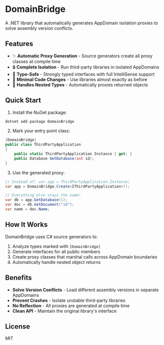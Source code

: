 # DomainBridge

A .NET library that automatically generates AppDomain isolation proxies to solve assembly version conflicts.

## Features

- ✨ **Automatic Proxy Generation** - Source generators create all proxy classes at compile time
- 🔒 **Complete Isolation** - Run third-party libraries in isolated AppDomains
- 🚀 **Type-Safe** - Strongly typed interfaces with full IntelliSense support
- 🎯 **Minimal Code Changes** - Use libraries almost exactly as before
- 🔄 **Handles Nested Types** - Automatically proxies returned objects

## Quick Start

1. Install the NuGet package:
```bash
dotnet add package DomainBridge
```

2. Mark your entry point class:
```csharp
[DomainBridge]
public class ThirdPartyApplication
{
    public static ThirdPartyApplication Instance { get; }
    public Database GetDatabase(int id);
}
```

3. Use the generated proxy:
```csharp
// Instead of: var app = ThirdPartyApplication.Instance;
var app = DomainBridge.Create<IThirdPartyApplication>();

// Everything else stays the same!
var db = app.GetDatabase(1);
var doc = db.GetDocument("id");
var name = doc.Name;
```

## How It Works

DomainBridge uses C# source generators to:
1. Analyze types marked with `[DomainBridge]`
2. Generate interfaces for all public members
3. Create proxy classes that marshal calls across AppDomain boundaries
4. Automatically handle nested object returns

## Benefits

- **Solve Version Conflicts** - Load different assembly versions in separate AppDomains
- **Prevent Crashes** - Isolate unstable third-party libraries
- **No Reflection** - All proxies are generated at compile time
- **Clean API** - Maintain the original library's interface

## License

MIT
